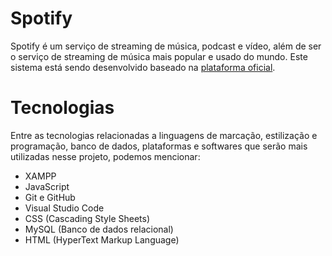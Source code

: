 # Spotify

Spotify é um serviço de streaming de música, podcast e vídeo, além de ser o serviço de streaming de música mais popular e usado do mundo. Este sistema está sendo desenvolvido baseado na [plataforma oficial](https://open.spotify.com).

# Tecnologias

Entre as tecnologias relacionadas a linguagens de marcação, estilização e programação, banco de dados, plataformas e softwares que serão mais utilizadas nesse projeto, podemos mencionar:

* XAMPP
* JavaScript
* Git e GitHub
* Visual Studio Code
* CSS (Cascading Style Sheets)
* MySQL (Banco de dados relacional)
* HTML (HyperText Markup Language)
